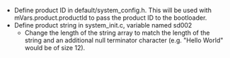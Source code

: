 - Define product ID in default/system_config.h. This will be used with mVars.product.productId to pass the product ID to the bootloader.
- Define product string in system_init.c, variable named sd002
    - Change the length of the string array to match the length of the string and an additional null terminator character (e.g. "Hello World" would be of size 12).